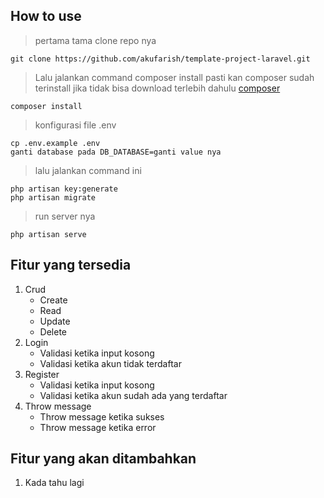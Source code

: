 ## How to use

> pertama tama clone repo nya

```
git clone https://github.com/akufarish/template-project-laravel.git
```

> Lalu jalankan command composer install pasti kan composer sudah terinstall jika tidak bisa download terlebih dahulu [composer](https://getcomposer.org/Composer-Setup.exe)

```
composer install
```

> konfigurasi file .env

```
cp .env.example .env
ganti database pada DB_DATABASE=ganti value nya
```

> lalu jalankan command ini

```
php artisan key:generate
php artisan migrate
```

> run server nya

```
php artisan serve
```

## Fitur yang tersedia

1. Crud
    - Create
    - Read
    - Update
    - Delete
2. Login
    - Validasi ketika input kosong
    - Validasi ketika akun tidak terdaftar
3. Register
    - Validasi ketika input kosong
    - Validasi ketika akun sudah ada yang terdaftar
4. Throw message
    - Throw message ketika sukses
    - Throw message ketika error

## Fitur yang akan ditambahkan

1. Kada tahu lagi
